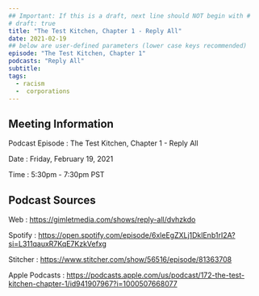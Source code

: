 ```yaml
---
## Important: If this is a draft, next line should NOT begin with #
# draft: true
title: "The Test Kitchen, Chapter 1 - Reply All"
date: 2021-02-19
## below are user-defined parameters (lower case keys recommended)
episode: "The Test Kitchen, Chapter 1"
podcasts: "Reply All"
subtitle:
tags:
  - racism
  -  corporations
---
```


## Meeting Information

Podcast Episode
:   The Test Kitchen, Chapter 1 - Reply All

Date
:   Friday, February 19, 2021

Time
:   5:30pm - 7:30pm PST

## Podcast Sources

Web
:   https://gimletmedia.com/shows/reply-all/dvhzkdo

Spotify
:   https://open.spotify.com/episode/6xleEgZXLj1DklEnb1rI2A?si=L311qauxR7KqE7KzkVefxg

Stitcher
:   https://www.stitcher.com/show/56516/episode/81363708

Apple Podcasts
:   https://podcasts.apple.com/us/podcast/172-the-test-kitchen-chapter-1/id941907967?i=1000507668077

